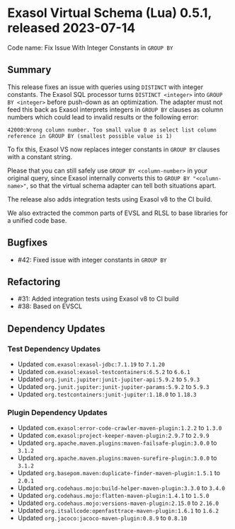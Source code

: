 # Exasol Virtual Schema (Lua) 0.5.1, released 2023-07-14

Code name: Fix Issue With Integer Constants in `GROUP BY`

## Summary


This release fixes an issue with queries using `DISTINCT` with integer constants. The Exasol SQL processor turns `DISTINCT <integer>` into `GROUP BY <integer>` before push-down as an optimization. The adapter must not feed this back as Exasol interprets integers in `GROUP BY` clauses as column numbers which could lead to invalid results or the following error:

```
42000:Wrong column number. Too small value 0 as select list column reference in GROUP BY (smallest possible value is 1)
```

To fix this, Exasol VS now replaces integer constants in `GROUP BY` clauses with a constant string.

Please that you can still safely use `GROUP BY <column-number>` in your original query, since Exasol internally converts this to `GROUP BY "<column-name>"`, so that the virtual schema adapter can tell both situations apart.

The release also adds integration tests using Exasol v8 to the CI build.

We also extracted the common parts of EVSL and RLSL to base libraries for a unified code base. 

## Bugfixes

* #42: Fixed issue with integer constants in `GROUP BY`

## Refactoring

* #31: Added integration tests using Exasol v8 to CI build
* #38: Based on EVSCL

## Dependency Updates

### Test Dependency Updates

* Updated `com.exasol:exasol-jdbc:7.1.19` to `7.1.20`
* Updated `com.exasol:exasol-testcontainers:6.5.2` to `6.6.1`
* Updated `org.junit.jupiter:junit-jupiter-api:5.9.2` to `5.9.3`
* Updated `org.junit.jupiter:junit-jupiter-params:5.9.2` to `5.9.3`
* Updated `org.testcontainers:junit-jupiter:1.18.0` to `1.18.3`

### Plugin Dependency Updates

* Updated `com.exasol:error-code-crawler-maven-plugin:1.2.2` to `1.3.0`
* Updated `com.exasol:project-keeper-maven-plugin:2.9.7` to `2.9.9`
* Updated `org.apache.maven.plugins:maven-failsafe-plugin:3.0.0` to `3.1.2`
* Updated `org.apache.maven.plugins:maven-surefire-plugin:3.0.0` to `3.1.2`
* Updated `org.basepom.maven:duplicate-finder-maven-plugin:1.5.1` to `2.0.1`
* Updated `org.codehaus.mojo:build-helper-maven-plugin:3.3.0` to `3.4.0`
* Updated `org.codehaus.mojo:flatten-maven-plugin:1.4.1` to `1.5.0`
* Updated `org.codehaus.mojo:versions-maven-plugin:2.15.0` to `2.16.0`
* Updated `org.itsallcode:openfasttrace-maven-plugin:1.6.1` to `1.6.2`
* Updated `org.jacoco:jacoco-maven-plugin:0.8.9` to `0.8.10`
